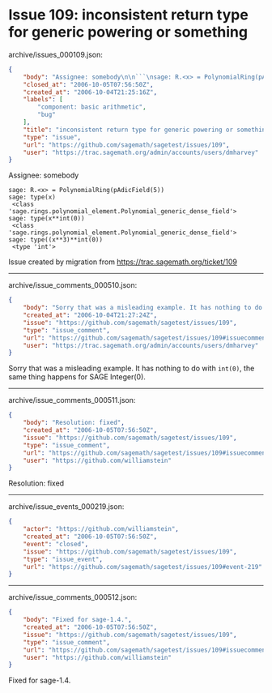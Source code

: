 # Issue 109: inconsistent return type for generic powering or something

archive/issues_000109.json:
```json
{
    "body": "Assignee: somebody\n\n```\nsage: R.<x> = PolynomialRing(pAdicField(5))\nsage: type(x)\n <class 'sage.rings.polynomial_element.Polynomial_generic_dense_field'>\nsage: type(x**int(0))\n <class 'sage.rings.polynomial_element.Polynomial_generic_dense_field'>\nsage: type((x**3)**int(0))\n <type 'int'>\n```\n\n\nIssue created by migration from https://trac.sagemath.org/ticket/109\n\n",
    "closed_at": "2006-10-05T07:56:50Z",
    "created_at": "2006-10-04T21:25:16Z",
    "labels": [
        "component: basic arithmetic",
        "bug"
    ],
    "title": "inconsistent return type for generic powering or something",
    "type": "issue",
    "url": "https://github.com/sagemath/sagetest/issues/109",
    "user": "https://trac.sagemath.org/admin/accounts/users/dmharvey"
}
```
Assignee: somebody

```
sage: R.<x> = PolynomialRing(pAdicField(5))
sage: type(x)
 <class 'sage.rings.polynomial_element.Polynomial_generic_dense_field'>
sage: type(x**int(0))
 <class 'sage.rings.polynomial_element.Polynomial_generic_dense_field'>
sage: type((x**3)**int(0))
 <type 'int'>
```


Issue created by migration from https://trac.sagemath.org/ticket/109





---

archive/issue_comments_000510.json:
```json
{
    "body": "Sorry that was a misleading example. It has nothing to do with `int(0)`, the same thing happens for SAGE Integer(0).",
    "created_at": "2006-10-04T21:27:24Z",
    "issue": "https://github.com/sagemath/sagetest/issues/109",
    "type": "issue_comment",
    "url": "https://github.com/sagemath/sagetest/issues/109#issuecomment-510",
    "user": "https://trac.sagemath.org/admin/accounts/users/dmharvey"
}
```

Sorry that was a misleading example. It has nothing to do with `int(0)`, the same thing happens for SAGE Integer(0).



---

archive/issue_comments_000511.json:
```json
{
    "body": "Resolution: fixed",
    "created_at": "2006-10-05T07:56:50Z",
    "issue": "https://github.com/sagemath/sagetest/issues/109",
    "type": "issue_comment",
    "url": "https://github.com/sagemath/sagetest/issues/109#issuecomment-511",
    "user": "https://github.com/williamstein"
}
```

Resolution: fixed



---

archive/issue_events_000219.json:
```json
{
    "actor": "https://github.com/williamstein",
    "created_at": "2006-10-05T07:56:50Z",
    "event": "closed",
    "issue": "https://github.com/sagemath/sagetest/issues/109",
    "type": "issue_event",
    "url": "https://github.com/sagemath/sagetest/issues/109#event-219"
}
```



---

archive/issue_comments_000512.json:
```json
{
    "body": "Fixed for sage-1.4.",
    "created_at": "2006-10-05T07:56:50Z",
    "issue": "https://github.com/sagemath/sagetest/issues/109",
    "type": "issue_comment",
    "url": "https://github.com/sagemath/sagetest/issues/109#issuecomment-512",
    "user": "https://github.com/williamstein"
}
```

Fixed for sage-1.4.

